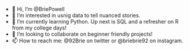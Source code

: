 - 👋 Hi, I’m @BriePowell
- 👀 I’m interested in usnig data to tell nuanced stories.
- 🌱 I’m currently learning Python. Up next is SQL and a refresher on R from my college days!
- 💞️ I’m looking to collaborate on beginner friendly projects!
- 📫 How to reach me: @92Brie on twitter or @briebrie92 on instagram.

<!---
BriePowell/BriePowell is a ✨ special ✨ repository because its `README.md` (this file) appears on your GitHub profile.
You can click the Preview link to take a look at your changes.
--->
